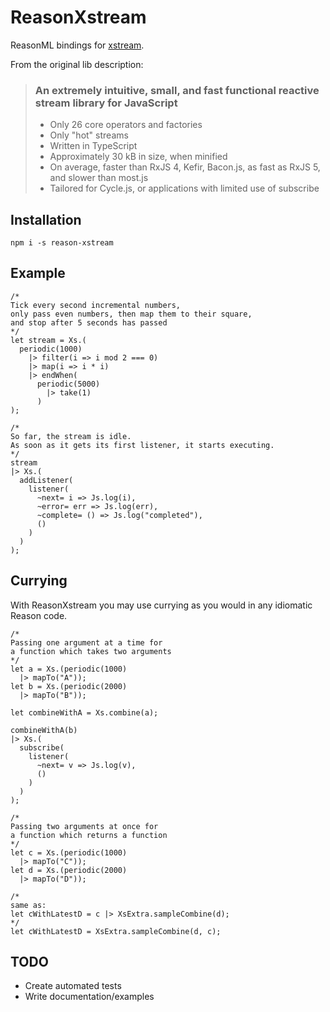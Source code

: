 # ReasonXstream

ReasonML bindings for [xstream](https://github.com/staltz/xstream).

From the original lib description:

> ### An extremely intuitive, small, and fast functional reactive stream library for JavaScript
>
> * Only 26 core operators and factories
> * Only "hot" streams
> * Written in TypeScript
> * Approximately 30 kB in size, when minified
> * On average, faster than RxJS 4, Kefir, Bacon.js, as fast as RxJS 5, and slower than most.js
> * Tailored for Cycle.js, or applications with limited use of subscribe

## Installation

```
npm i -s reason-xstream
```

## Example

```reason
/*
Tick every second incremental numbers,
only pass even numbers, then map them to their square,
and stop after 5 seconds has passed
*/
let stream = Xs.(
  periodic(1000)
    |> filter(i => i mod 2 === 0)
    |> map(i => i * i)
    |> endWhen(
      periodic(5000)
        |> take(1)
      )
);

/*
So far, the stream is idle.
As soon as it gets its first listener, it starts executing.
*/
stream
|> Xs.(
  addListener(
    listener(
      ~next= i => Js.log(i),
      ~error= err => Js.log(err),
      ~complete= () => Js.log("completed"),
      ()
    )
  )
);
```

## Currying

With ReasonXstream you may use currying as you would in any idiomatic Reason code.

```reason
/*
Passing one argument at a time for 
a function which takes two arguments
*/
let a = Xs.(periodic(1000)
  |> mapTo("A"));
let b = Xs.(periodic(2000)
  |> mapTo("B"));

let combineWithA = Xs.combine(a);

combineWithA(b) 
|> Xs.(
  subscribe(
    listener(
      ~next= v => Js.log(v),
      ()
    )
  )
);

/*
Passing two arguments at once for 
a function which returns a function
*/
let c = Xs.(periodic(1000)
  |> mapTo("C"));
let d = Xs.(periodic(2000)
  |> mapTo("D"));

/*
same as:
let cWithLatestD = c |> XsExtra.sampleCombine(d);
*/
let cWithLatestD = XsExtra.sampleCombine(d, c);
```

## TODO

* Create automated tests
* Write documentation/examples